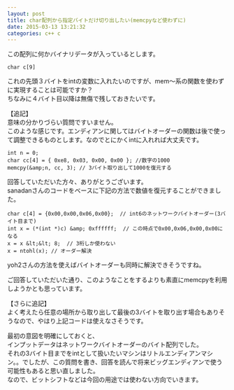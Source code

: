 ```yaml
---
layout: post
title: char配列から指定バイトだけ切り出したい(memcpyなど使わずに)
date: 2015-03-13 13:21:32
categories: c++ c
---
```

<p>この配列に何かバイナリデータが入っているとします。</p>

```
char c[9]
```

<p>これの先頭３バイトをintの変数に入れたいのですが、mem～系の関数を使わずに実現することは可能ですか？<br>
ちなみに４バイト目以降は無傷で残しておきたいです。</p>

<p>【追記】<br>
意味の分かりづらい質問ですいません。<br>
このような感じです。エンディアンに関してはバイトオーダーの関数は後で使って調整できるものとします。なのでとにかくintに入れれば大丈夫です。</p>

```
int n = 0;
char cc[4] = { 0xe8, 0x03, 0x00, 0x00 }; //数字の1000
memcpy(&amp;n, cc, 3); // 3バイト取り出して1000を復元する
```

<p>回答していただいた方々、ありがとうございます。<br>
sanadanさんのコードをベースに下記の方法で数値を復元することができました。</p>

```
char c[4] = {0x00,0x00,0x06,0x00};  // int6のネットワークバイトオーダー(3バイト目まで)
int x = (*(int *)c) &amp; 0xffffff;  // この時点で0x00,0x06,0x00,0x00になる
x = x &lt;&lt; 8;  // 3桁しか使わない
x = ntohl(x); // オーダー解決
```

<p>yoh2さんの方法を使えばバイトオーダーも同時に解決できそうですね。</p>

<p>ご回答していただいた通り、このようなことをするよりも素直にmemcpyを利用しようかとも思っています。</p>

<p>【さらに追記】<br>
よく考えたら任意の場所から取り出して最後の3バイトを取り出す場合もありそうなので、やはり上記コードは使えなさそうです。</p>

<p>最初の意図を明確にしておくと、<br>
インプットデータはネットワークバイトオーダーのバイト配列でした。<br>
それの3バイト目までをintとして扱いたいマシンはリトルエンディアンマシン。。でしたが、この質問を書き、回答を読んで将来ビッグエンディアンで使う可能性もあると思い直しました。<br>
なので、ビットシフトなどは今回の用途では使わない方向でいきます。</p>
